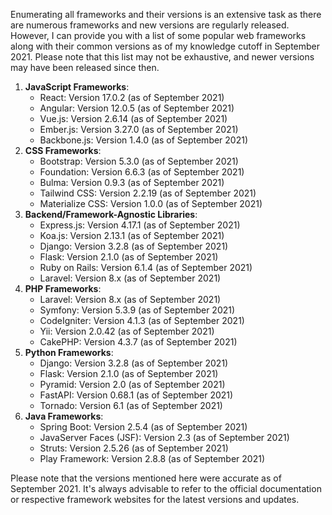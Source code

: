 Enumerating all frameworks and their versions is an extensive task as there are numerous frameworks and new versions are regularly released. However, I can provide you with a list of some popular web frameworks along with their common versions as of my knowledge cutoff in September 2021. Please note that this list may not be exhaustive, and newer versions may have been released since then.

1.  **JavaScript Frameworks**:
    -   React: Version 17.0.2 (as of September 2021)
    -   Angular: Version 12.0.5 (as of September 2021)
    -   Vue.js: Version 2.6.14 (as of September 2021)
    -   Ember.js: Version 3.27.0 (as of September 2021)
    -   Backbone.js: Version 1.4.0 (as of September 2021)
2.  **CSS Frameworks**:    
    -   Bootstrap: Version 5.3.0 (as of September 2021)
    -   Foundation: Version 6.6.3 (as of September 2021)
    -   Bulma: Version 0.9.3 (as of September 2021)
    -   Tailwind CSS: Version 2.2.19 (as of September 2021)
    -   Materialize CSS: Version 1.0.0 (as of September 2021)
3.  **Backend/Framework-Agnostic Libraries**:
    -   Express.js: Version 4.17.1 (as of September 2021)
    -   Koa.js: Version 2.13.1 (as of September 2021)
    -   Django: Version 3.2.8 (as of September 2021)
    -   Flask: Version 2.1.0 (as of September 2021)
    -   Ruby on Rails: Version 6.1.4 (as of September 2021)
    -   Laravel: Version 8.x (as of September 2021)
4.  **PHP Frameworks**:  
    -   Laravel: Version 8.x (as of September 2021)
    -   Symfony: Version 5.3.9 (as of September 2021)
    -   CodeIgniter: Version 4.1.3 (as of September 2021)
    -   Yii: Version 2.0.42 (as of September 2021)
    -   CakePHP: Version 4.3.7 (as of September 2021)
5.  **Python Frameworks**:
    -   Django: Version 3.2.8 (as of September 2021)
    -   Flask: Version 2.1.0 (as of September 2021)
    -   Pyramid: Version 2.0 (as of September 2021)
    -   FastAPI: Version 0.68.1 (as of September 2021)
    -   Tornado: Version 6.1 (as of September 2021)
6.  **Java Frameworks**:
    -   Spring Boot: Version 2.5.4 (as of September 2021)
    -   JavaServer Faces (JSF): Version 2.3 (as of September 2021)
    -   Struts: Version 2.5.26 (as of September 2021)
    -   Play Framework: Version 2.8.8 (as of September 2021)

Please note that the versions mentioned here were accurate as of September 2021. It's always advisable to refer to the official documentation or respective framework websites for the latest versions and updates.